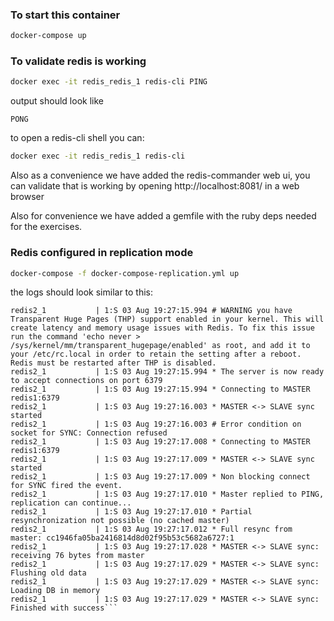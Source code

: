 ### To start this container

```bash
docker-compose up
```

### To validate redis is working

```bash
docker exec -it redis_redis_1 redis-cli PING
```

output should look like

```
PONG
```

to open a redis-cli shell you can:

```bash
docker exec -it redis_redis_1 redis-cli
```

Also as a convenience we have added the redis-commander web ui, you can validate that is working by opening http://localhost:8081/ in a web browser

Also for convenience we have added a gemfile with the ruby deps needed for the exercises.

### Redis configured in replication mode

```bash
docker-compose -f docker-compose-replication.yml up
```

the logs should look similar to this:

```redis2_1           | 1:S 03 Aug 19:27:15.993 # Server started, Redis version 3.2.8
redis2_1           | 1:S 03 Aug 19:27:15.994 # WARNING you have Transparent Huge Pages (THP) support enabled in your kernel. This will create latency and memory usage issues with Redis. To fix this issue run the command 'echo never > /sys/kernel/mm/transparent_hugepage/enabled' as root, and add it to your /etc/rc.local in order to retain the setting after a reboot. Redis must be restarted after THP is disabled.
redis2_1           | 1:S 03 Aug 19:27:15.994 * The server is now ready to accept connections on port 6379
redis2_1           | 1:S 03 Aug 19:27:15.994 * Connecting to MASTER redis1:6379
redis2_1           | 1:S 03 Aug 19:27:16.003 * MASTER <-> SLAVE sync started
redis2_1           | 1:S 03 Aug 19:27:16.003 # Error condition on socket for SYNC: Connection refused
redis2_1           | 1:S 03 Aug 19:27:17.008 * Connecting to MASTER redis1:6379
redis2_1           | 1:S 03 Aug 19:27:17.009 * MASTER <-> SLAVE sync started
redis2_1           | 1:S 03 Aug 19:27:17.009 * Non blocking connect for SYNC fired the event.
redis2_1           | 1:S 03 Aug 19:27:17.010 * Master replied to PING, replication can continue...
redis2_1           | 1:S 03 Aug 19:27:17.010 * Partial resynchronization not possible (no cached master)
redis2_1           | 1:S 03 Aug 19:27:17.012 * Full resync from master: cc1946fa05ba2416814d8d02f95b53c5682a6727:1
redis2_1           | 1:S 03 Aug 19:27:17.028 * MASTER <-> SLAVE sync: receiving 76 bytes from master
redis2_1           | 1:S 03 Aug 19:27:17.029 * MASTER <-> SLAVE sync: Flushing old data
redis2_1           | 1:S 03 Aug 19:27:17.029 * MASTER <-> SLAVE sync: Loading DB in memory
redis2_1           | 1:S 03 Aug 19:27:17.029 * MASTER <-> SLAVE sync: Finished with success```
